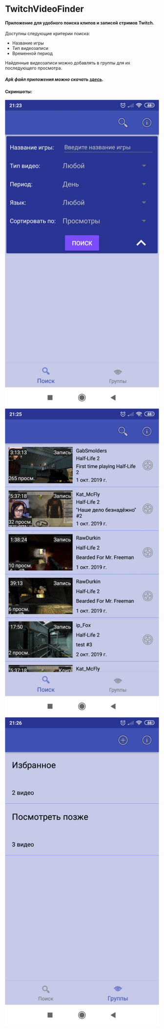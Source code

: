 TwitchVideoFinder
=====================

#### Приложение для удобного поиска клипов и записей стримов Twitch.

Доступны следующие критерии поиска:
 - Название игры
 - Тип видеозаписи
 - Временной период

Найденные видеозаписи можно добавлять в группы для их последующего просмотра.

##### Apk файл приложения можно скачать [здесь](https://mega.nz/#F!VqIFFKDJ!x3KXS9VQXUFshskKu_R_4w).

#### Скриншоты:

![](screenshots/1.jpg)
![](screenshots/2.jpg)
![](screenshots/3.jpg)